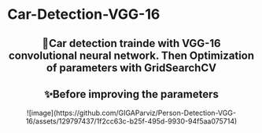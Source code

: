 # Car-Detection-VGG-16

<p align="center">
<h2 align="center">🎯Car detection trainde with VGG-16 convolutional neural network.
Then Optimization of parameters with GridSearchCV</h2>
</p>


<p align="center">
<h2 align="center">✨Before improving the parameters</h2>
</p>
<p align="center">
![image](https://github.com/GIGAParviz/Person-Detection-VGG-16/assets/129797437/1f2cc63c-b25f-495d-9930-94f5aa075714)
</p>

